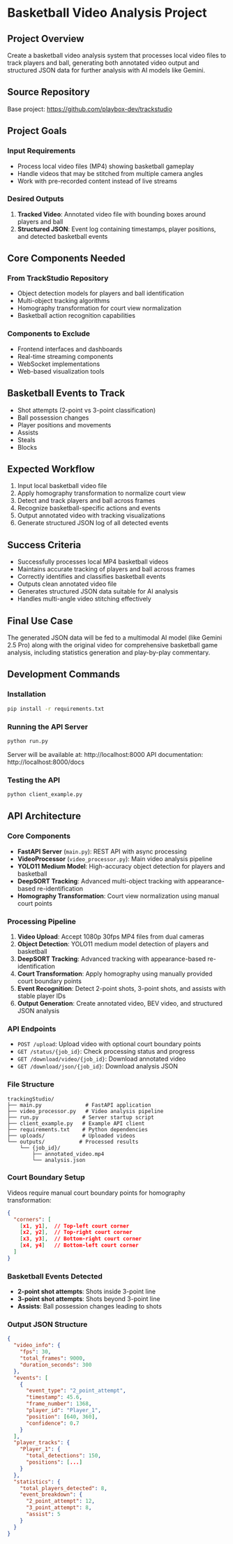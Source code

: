 # Basketball Video Analysis Project

## Project Overview
Create a basketball video analysis system that processes local video files to track players and ball, generating both annotated video output and structured JSON data for further analysis with AI models like Gemini.

## Source Repository
Base project: https://github.com/playbox-dev/trackstudio

## Project Goals

### Input Requirements
- Process local video files (MP4) showing basketball gameplay
- Handle videos that may be stitched from multiple camera angles
- Work with pre-recorded content instead of live streams

### Desired Outputs
1. **Tracked Video**: Annotated video file with bounding boxes around players and ball
2. **Structured JSON**: Event log containing timestamps, player positions, and detected basketball events

## Core Components Needed

### From TrackStudio Repository
- Object detection models for players and ball identification
- Multi-object tracking algorithms
- Homography transformation for court view normalization
- Basketball action recognition capabilities

### Components to Exclude
- Frontend interfaces and dashboards
- Real-time streaming components
- WebSocket implementations
- Web-based visualization tools

## Basketball Events to Track
- Shot attempts (2-point vs 3-point classification)
- Ball possession changes
- Player positions and movements
- Assists
- Steals
- Blocks

## Expected Workflow
1. Input local basketball video file
2. Apply homography transformation to normalize court view
3. Detect and track players and ball across frames
4. Recognize basketball-specific actions and events
5. Output annotated video with tracking visualizations
6. Generate structured JSON log of all detected events

## Success Criteria
- Successfully processes local MP4 basketball videos
- Maintains accurate tracking of players and ball across frames
- Correctly identifies and classifies basketball events
- Outputs clean annotated video file
- Generates structured JSON data suitable for AI analysis
- Handles multi-angle video stitching effectively

## Final Use Case
The generated JSON data will be fed to a multimodal AI model (like Gemini 2.5 Pro) along with the original video for comprehensive basketball game analysis, including statistics generation and play-by-play commentary.

## Development Commands

### Installation
```bash
pip install -r requirements.txt
```

### Running the API Server
```bash
python run.py
```
Server will be available at: http://localhost:8000
API documentation: http://localhost:8000/docs

### Testing the API
```bash
python client_example.py
```

## API Architecture

### Core Components
- **FastAPI Server** (`main.py`): REST API with async processing
- **VideoProcessor** (`video_processor.py`): Main video analysis pipeline
- **YOLO11 Medium Model**: High-accuracy object detection for players and basketball
- **DeepSORT Tracking**: Advanced multi-object tracking with appearance-based re-identification
- **Homography Transformation**: Court view normalization using manual court points

### Processing Pipeline
1. **Video Upload**: Accept 1080p 30fps MP4 files from dual cameras
2. **Object Detection**: YOLO11 medium model detection of players and basketball  
3. **DeepSORT Tracking**: Advanced tracking with appearance-based re-identification
4. **Court Transformation**: Apply homography using manually provided court boundary points
5. **Event Recognition**: Detect 2-point shots, 3-point shots, and assists with stable player IDs
6. **Output Generation**: Create annotated video, BEV video, and structured JSON analysis

### API Endpoints
- `POST /upload`: Upload video with optional court boundary points
- `GET /status/{job_id}`: Check processing status and progress
- `GET /download/video/{job_id}`: Download annotated video
- `GET /download/json/{job_id}`: Download analysis JSON

### File Structure
```
trackingStudio/
├── main.py              # FastAPI application
├── video_processor.py   # Video analysis pipeline
├── run.py              # Server startup script
├── client_example.py   # Example API client
├── requirements.txt    # Python dependencies
├── uploads/            # Uploaded videos
└── outputs/           # Processed results
    └── {job_id}/
        ├── annotated_video.mp4
        └── analysis.json
```

### Court Boundary Setup
Videos require manual court boundary points for homography transformation:
```json
{
  "corners": [
    [x1, y1],  // Top-left court corner
    [x2, y2],  // Top-right court corner  
    [x3, y3],  // Bottom-right court corner
    [x4, y4]   // Bottom-left court corner
  ]
}
```

### Basketball Events Detected
- **2-point shot attempts**: Shots inside 3-point line
- **3-point shot attempts**: Shots beyond 3-point line
- **Assists**: Ball possession changes leading to shots

### Output JSON Structure
```json
{
  "video_info": {
    "fps": 30,
    "total_frames": 9000,
    "duration_seconds": 300
  },
  "events": [
    {
      "event_type": "2_point_attempt",
      "timestamp": 45.6,
      "frame_number": 1368,
      "player_id": "Player_1",
      "position": [640, 360],
      "confidence": 0.7
    }
  ],
  "player_tracks": {
    "Player_1": {
      "total_detections": 150,
      "positions": [...]
    }
  },
  "statistics": {
    "total_players_detected": 8,
    "event_breakdown": {
      "2_point_attempt": 12,
      "3_point_attempt": 8,
      "assist": 5
    }
  }
}
```